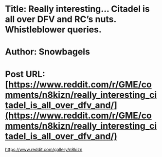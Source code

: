 # Title: Really interesting... Citadel is all over DFV and RC’s nuts. Whistleblower queries.
# Author: Snowbagels
# Post URL: [https://www.reddit.com/r/GME/comments/n8kizn/really_interesting_citadel_is_all_over_dfv_and/](https://www.reddit.com/r/GME/comments/n8kizn/really_interesting_citadel_is_all_over_dfv_and/)


https://www.reddit.com/gallery/n8kizn